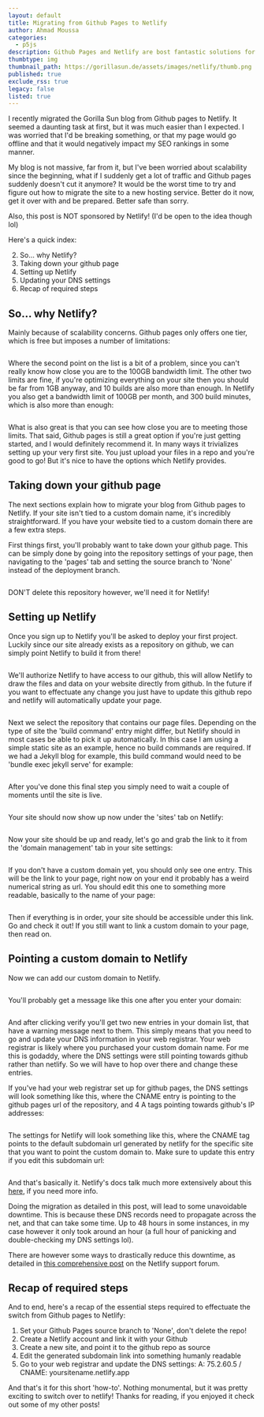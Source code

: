 ```yaml
---
layout: default
title: Migrating from Github Pages to Netlify
author: Ahmad Moussa
categories:
  - p5js
description: Github Pages and Netlify are bost fantastic solutions for hosting your first website. Switching from one to the other when you've already established your website on one of them might be a bit tricky however. But here's how you can do it!
thumbtype: img
thumbnail_path: https://gorillasun.de/assets/images/netlify/thumb.png
published: true
exclude_rss: true
legacy: false
listed: true
---
```



I recently migrated the Gorilla Sun blog from Github pages to Netlify. It seemed a daunting task at first, but it was much easier than I expected. I was worried that I'd be breaking something, or that my page would go offline and that it would negatively impact my SEO rankings in some manner.

My blog is not massive, far from it, but I've been worried about scalability since the beginning, what if I suddenly get a lot of traffic and Github pages suddenly doesn't cut it anymore? It would be the worst time to try and figure out how to migrate the site to a new hosting service. Better do it now, get it over with and be prepared. Better safe than sorry.

Also, this post is NOT sponsored by Netlify! (I'd be open to the idea though lol)

Here's a quick index:


2. So... why Netlify?
3. Taking down your github page
4. Setting up Netlify
5. Updating your DNS settings
6. Recap of required steps


<h2>So... why Netlify?</h2>

Mainly because of scalability concerns. Github pages only offers one tier, which is free but imposes a number of limitations:


<span class="image fit" style="margin: 0 0 1em 0; padding: 0 0 0 0;">
  <img class="viewable" src="https://gorillasun.de/assets/images/netlify/limitsgit.png" alt="">
</span>

Where the second point on the list is a bit of a problem, since you can't really know how close you are to the 100GB bandwidth limit. The other two limits are fine, if you're optimizing everything on your site then you should be far from 1GB anyway, and 10 builds are also more than enough. In Netlify you also get a bandwidth limit of 100GB per month, and 300 build minutes, which is also more than enough:

<span class="image fit" style="margin: 0 0 1em 0; padding: 0 0 0 0;">
  <img class="viewable" src="https://gorillasun.de/assets/images/netlify/limitsnetlify.png" alt="">
</span>

What is also great is that you can see how close you are to meeting those limits. That said, Github pages is still a great option if you're just getting started, and I would definitely recommend it. In many ways it trivializes setting up your very first site. You just upload your files in a repo and you're good to go! But it's nice to have the options which Netlify provides.


<h2>Taking down your github page</h2>

The next sections explain how to migrate your blog from Github pages to Netlify. If your site isn't tied to a custom domain name, it's incredibly straightforward. If you have your website tied to a custom domain there are a few extra steps.

First things first, you'll probably want to take down your github page. This can be simply done by going into the repository settings of your page, then navigating to the 'pages' tab and setting the source branch to 'None' instead of the deployment branch.

<span class="image fit" style="margin: 0 0 1em 0; padding: 0 0 0 0;">
  <img class="viewable" src="https://gorillasun.de/assets/images/netlify/0.png" alt="">
</span>

DON'T delete this repository however, we'll need it for Netlify!

<h2>Setting up Netlify</h2>

Once you sign up to Netlify you'll be asked to deploy your first project. Luckily since our site already exists as a repository on github, we can simply point Netlify to build it from there!

<span class="image fit" style="margin: 0 0 1em 0; padding: 0 0 0 0;">
  <img class="viewable" src="https://gorillasun.de/assets/images/netlify/1.png" alt="">
</span>

We'll authorize Netlify to have access to our github, this will allow Netlify to draw the files and data on your website directly from github. In the future if you want to effectuate any change you just have to update this github repo and netlify will automatically update your page.

<span class="image fit" style="margin: 0 0 1em 0; padding: 0 0 0 0;">
  <img class="viewable" src="https://gorillasun.de/assets/images/netlify/1.5.png" alt="">
</span>

 Next we select the repository that contains our page files. Depending on the type of site the 'build command' entry might differ, but Netlify should in most cases be able to pick it up automatically. In this case I am using a simple static site as an example, hence no build commands are required. If we had a Jekyll blog for example, this build command would need to be 'bundle exec jekyll serve' for example:

 <span class="image fit" style="margin: 0 0 1em 0; padding: 0 0 0 0;">
   <img class="viewable" src="https://gorillasun.de/assets/images/netlify/2.5.png" alt="">
 </span>

After you've done this final step you simply need to wait a couple of moments until the site is live.

<span class="image fit" style="margin: 0 0 1em 0; padding: 0 0 0 0;">
  <img class="viewable" src="https://gorillasun.de/assets/images/netlify/3.5.png" alt="">
</span>

Your site should now show up now under the 'sites' tab on Netlify:

<span class="image fit" style="margin: 0 0 1em 0; padding: 0 0 0 0;">
  <img class="viewable" src="https://gorillasun.de/assets/images/netlify/4.5.png" alt="">
</span>

Now your site should be up and ready, let's go and grab the link to it from the 'domain management' tab in your site settings:

<span class="image fit" style="margin: 0 0 1em 0; padding: 0 0 0 0;">
  <img class="viewable" src="https://gorillasun.de/assets/images/netlify/5.png" alt="">
</span>

If you don't have a custom domain yet, you should only see one entry. This will be the link to your page, right now on your end it probably has a weird numerical string as url. You should edit this one to something more readable, basically to the name of your page:

<span class="image fit" style="margin: 0 0 1em 0; padding: 0 0 0 0;">
  <img class="viewable" src="https://gorillasun.de/assets/images/netlify/6.png" alt="">
</span>

Then if everything is in order, your site should be accessible under this link. Go and check it out! If you still want to link a custom domain to your page, then read on.


<h2>Pointing a custom domain to Netlify</h2>

Now we can add our custom domain to Netlify.

<span class="image fit" style="margin: 0 0 1em 0; padding: 0 0 0 0;">
  <img class="viewable" src="https://gorillasun.de/assets/images/netlify/7.png" alt="">
</span>

You'll probably get a message like this one after you enter your domain:

<span class="image fit" style="margin: 0 0 1em 0; padding: 0 0 0 0;">
  <img class="viewable" src="https://gorillasun.de/assets/images/netlify/8.png" alt="">
</span>

And after clicking verify you'll get two new entries in your domain list, that have a warning message next to them. This simply means that you need to go and update your DNS information in your web registrar. Your web registrar is likely where you purchased your custom domain name. For me this is godaddy, where the DNS settings were still pointing towards github rather than netlify. So we will have to hop over there and change these entries.

If you've had your web registrar set up for github pages, the DNS settings will look something like this, where the CNAME entry is pointing to the github pages url of the repository, and 4 A tags pointing towards github's IP addresses:

<span class="image fit" style="margin: 0 0 1em 0; padding: 0 0 0 0;">
  <img class="viewable" src="https://gorillasun.de/assets/images/netlify/9.png" alt="">
</span>

The settings for Netlify will look something like this, where the CNAME tag points to the default subdomain url generated by netlify for the specific site that you want to point the custom domain to. Make sure to update this entry if you edit this subdomain url:

<span class="image fit" style="margin: 0 0 1em 0; padding: 0 0 0 0;">
  <img class="viewable" src="https://gorillasun.de/assets/images/netlify/10.png" alt="">
</span>

And that's basically it. Netlify's docs talk much more extensively about this <a href='https://docs.netlify.com/domains-https/custom-domains/configure-external-dns/'>here</a>, if you need more info.


Doing the migration as detailed in this post, will lead to some unavoidable downtime. This is because these DNS records need to propagate across the net, and that can take some time. Up to 48 hours in some instances, in my case however it only took around an hour (a full hour of panicking and double-checking my DNS settings lol).

There are however some ways to drastically reduce this downtime, as detailed in <a href='https://answers.netlify.com/t/support-guide-how-do-i-migrate-a-domain-to-netlify-dns-with-zero-downtime/3397'>this comprehensive post</a> on the Netlify support forum.

<h2>Recap of required steps</h2>

And to end, here's a recap of the essential steps required to effectuate the switch from Github pages to Netlify:

1. Set your Github Pages source branch to 'None', don't delete the repo!
2. Create a Netlify account and link it with your Github
3. Create a new site, and point it to the github repo as source
4. Edit the generated subdomain link into something humanly readable
5. Go to your web registrar and update the DNS settings: A: 75.2.60.5 / CNAME: yoursitename.netlify.app

And that's it for this short 'how-to'. Nothing monumental, but it was pretty exciting to switch over to netlify! Thanks for reading, if you enjoyed it check out some of my other posts!
